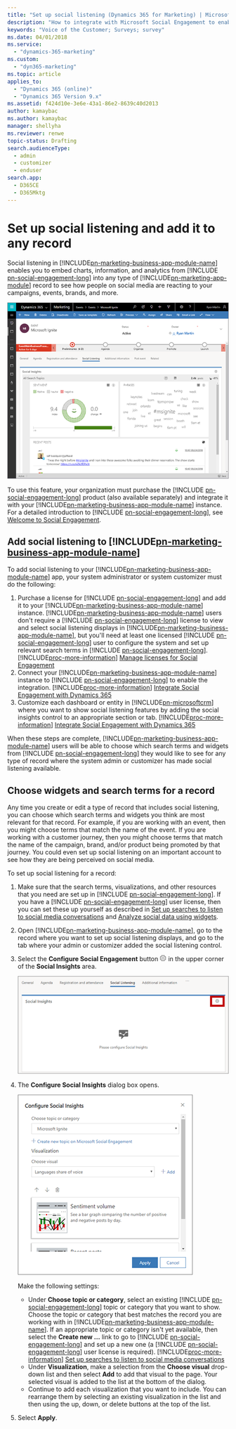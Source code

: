 ```yaml
---
title: "Set up social listening (Dynamics 365 for Marketing) | Microsoft Docs "
description: "How to integrate with Microsoft Social Engagement to enable social listening in Dynamics 365 for Marketing"
keywords: "Voice of the Customer; Surveys; survey"
ms.date: 04/01/2018
ms.service: 
  - "dynamics-365-marketing"
ms.custom: 
  - "dyn365-marketing"
ms.topic: article
applies_to: 
  - "Dynamics 365 (online)"
  - "Dynamics 365 Version 9.x"
ms.assetid: f424d10e-3e6e-43a1-86e2-8639c40d2013
author: kamaybac
ms.author: kamaybac
manager: shellyha
ms.reviewer: renwe
topic-status: Drafting
search.audienceType: 
  - admin
  - customizer
  - enduser
search.app: 
  - D365CE
  - D365Mktg
---
```


<!--note from editor: remember to update the date in the metadata-->

# Set up social listening and add it to any record

Social listening in [!INCLUDE[pn-marketing-business-app-module-name](../includes/pn-marketing-business-app-module-name.md)] enables you to embed charts, information, and analytics from  [!INCLUDE [pn-social-engagement-long](../includes/pn-social-engagement-long.md)] into any type of [!INCLUDE[pn-marketing-app-module](../includes/pn-marketing-app-module.md)] record to see how people on social media are reacting to your campaigns, events, brands, and more.

![Social listening in Dynamics 365 for Marketing](media/social-listening-panel.png "Social listening in Dynamics 365 for Marketing")

To use this feature, your organization must purchase the [!INCLUDE [pn-social-engagement-long](../includes/pn-social-engagement-long.md)] product (also available separately) and integrate it with your [!INCLUDE[pn-marketing-business-app-module-name](../includes/pn-marketing-business-app-module-name.md)] instance. For a detailed introduction to [!INCLUDE [pn-social-engagement-long](../includes/pn-social-engagement-short.md)], see [Welcome to Social Engagement](../social-engagement/overview.md).

<!--note from editor: The link above doesn't go to a page titled Welcome to Social Engagement. Is this the page you want? The different title might confuse readers.-->


## Add social listening to [!INCLUDE[pn-marketing-business-app-module-name](../includes/pn-marketing-business-app-module-name.md)]

To add social listening to your [!INCLUDE[pn-marketing-business-app-module-name](../includes/pn-marketing-business-app-module-name.md)] app, your system administrator or system customizer must do the following:

1. Purchase a license for [!INCLUDE [pn-social-engagement-long](../includes/pn-social-engagement-long.md)] and add it to your [!INCLUDE[pn-marketing-business-app-module-name](../includes/pn-marketing-business-app-module-name.md)] instance. [!INCLUDE[pn-marketing-business-app-module-name](../includes/pn-marketing-business-app-module-name.md)] users don't require a [!INCLUDE [pn-social-engagement-long](../includes/pn-social-engagement-short.md)] license to view and select social listening displays in [!INCLUDE[pn-marketing-business-app-module-name](../includes/pn-marketing-business-app-module-name.md)], but you'll need at least one licensed [!INCLUDE [pn-social-engagement-long](../includes/pn-social-engagement-short.md)] user to configure the system and set up relevant search terms in [!INCLUDE [pn-social-engagement-long](../includes/pn-social-engagement-short.md)]. [!INCLUDE[proc-more-information](../includes/proc-more-information.md)] [Manage licenses for Social Engagement](../social-engagement/manage-licenses.md)
2. Connect your [!INCLUDE[pn-marketing-business-app-module-name](../includes/pn-marketing-business-app-module-name.md)] instance to [!INCLUDE [pn-social-engagement-long](../includes/pn-social-engagement-short.md)] to enable the integration. [!INCLUDE[proc-more-information](../includes/proc-more-information.md)] [Integrate Social Engagement with Dynamics 365](../social-engagement/integrate-social-engagement-dynamics-365.md)
3. Customize each dashboard or entity in [!INCLUDE[pn-microsoftcrm](../includes/pn-microsoftcrm.md)] where you want to show social listening features by adding the social insights control to an appropriate section or tab. [!INCLUDE[proc-more-information](../includes/proc-more-information.md)] [Integrate Social Engagement with Dynamics 365](../social-engagement/integrate-social-engagement-dynamics-365.md)

When these steps are complete, [!INCLUDE[pn-marketing-business-app-module-name](../includes/pn-marketing-business-app-module-name.md)] users will be able to choose which search terms and widgets from [!INCLUDE [pn-social-engagement-long](../includes/pn-social-engagement-short.md)] they would like to see for any type of record where the system admin or customizer has made social listening available.

## Choose widgets and search terms for a record

Any time you create or edit a type of record that includes social listening, you can choose which search terms and widgets you think are most relevant for that record. For example, if you are working with an event, then you might choose terms that match the name of the event. If you are working with a customer journey, then you might choose terms that match the name of the campaign, brand, and/or product being promoted by that journey. You could even set up social listening on an important account to see how they are being perceived on social media.

To set up social listening for a record:

1. Make sure that the search terms, visualizations, and other resources that you need are set up in [!INCLUDE [pn-social-engagement-long](../includes/pn-social-engagement-short.md)]. If you have a [!INCLUDE [pn-social-engagement-long](../includes/pn-social-engagement-short.md)] user license, then you can set these up yourself as described in [Set up searches to listen to social media conversations](../social-engagement/set-up-searches.md) and [Analyze social data using widgets](../social-engagement/analyze-social-data-using-widgets.md).

1. Open [!INCLUDE[pn-marketing-business-app-module-name](../includes/pn-marketing-business-app-module-name.md)], go to the record where you want to set up social listening displays, and go to the tab where your admin or customizer added the social listening control.

1. Select the **Configure Social Engagement** button ![The Configure Social Engagement button](media/social-listening-setup-button.png "The Configure Social Engagement button") in the upper corner of the **Social Insights** area.

    ![Location of the Configure Social Engagement button](media/social-listening-empty.png "Location of the Configure Social Engagement button")

1. The **Configure Social Insights** dialog box opens.

    ![Configure social insights](media/social-listening-configure.png "Configure social insights")

    Make the following settings:

    - Under **Choose topic or category**, select an existing [!INCLUDE [pn-social-engagement-long](../includes/pn-social-engagement-short.md)] topic or category that you want to show. Choose the topic or category that best matches the record you are working with in [!INCLUDE[pn-marketing-business-app-module-name](../includes/pn-marketing-business-app-module-name.md)]. If an appropriate topic or category isn't yet available, then select the **Create new …** link to go to [!INCLUDE [pn-social-engagement-long](../includes/pn-social-engagement-short.md)] and set up a new one (a [!INCLUDE [pn-social-engagement-long](../includes/pn-social-engagement-short.md)] user license is required). [!INCLUDE[proc-more-information](../includes/proc-more-information.md)] [Set up searches to listen to social media conversations](https://docs.microsoft.com/en-us/dynamics365/customer-engagement/social-engagement/set-up-searches)
    - Under **Visualization**, make a selection from the **Choose visual** drop-down list and then select **Add** to add that visual to the page. Your selected visual is added to the list at the bottom of the dialog.
    - Continue to add each visualization that you want to include. You can rearrange them by selecting an existing visualization in the list and then using the up, down, or delete buttons at the top of the list.

1. Select **Apply**.
